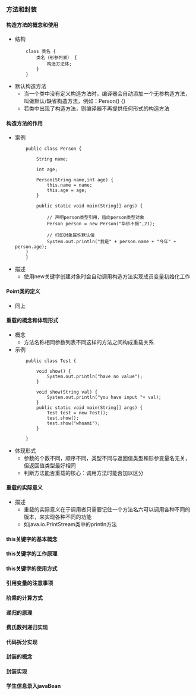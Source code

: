### 方法和封装
#### 构造方法的概念和使用
+ 结构
    ```
        class 类名 {
            类名（形参列表） {
                构造方法体;
            }
        }
    ```
+ 默认构造方法
    + 当一个类中没有定义构造方法时，编译器会自动添加一个无参构造方法，叫做默认/缺省构造方法，例如：Person() {}
    + 若类中出现了构造方法，则编译器不再提供任何形式的构造方法
#### 构造方法的作用
+ 案例
    ```
        public class Person {

            String name;

            int age;

            Person(String name,int age) {
                this.name = name;
                this.age = age;
            }

            public static void main(String[] args) {

                // 声明person类型引用，指向person类型对象
                Person person = new Person("华纱不揭",21);

                // 打印对象属性默认值
                System.out.println("我是" + person.name + "今年" + person.age);
        }
        }
    ```
+ 描述
    + 使用new关键字创建对象时会自动调用构造方法实现成员变量初始化工作
#### Point类的定义
+ 同上
#### 重载的概念和体现形式
+ 概念
    + 方法名称相同参数列表不同这样的方法之间构成重载关系
+ 示例
    ```
        public class Test {

            void show() {
                System.out.println("have no value");
            }

            void show(String val) {
                System.out.println("you have input "+ val);
            }
            public static void main(String[] args) {
                Test test = new Test();
                test.show();
                test.show("whoami");
            }

        }
    ```
+ 体现形式
    + 参数的个数不同，顺序不同，类型不同与返回值类型和形参变量名无关，但返回值类型最好相同
    + 判断方法能否重载的核心：调用方法时能否加以区分
#### 重载的实际意义
+ 描述
    + 重载的实际意义在于调用者只需要记住一个方法名六可以调用各种不同的版本，来实现各种不同的功能
    + 如java.io.PrintStream类中的println方法
#### this关键字的基本概念
#### this关键字的工作原理
#### this关键字的使用方式
#### 引用变量的注意事项
#### 阶乘的计算方式
#### 递归的原理
#### 费氏数列递归实现
#### 代码拆分实现
#### 封装的概念
#### 封装实现
#### 学生信息录入javaBean